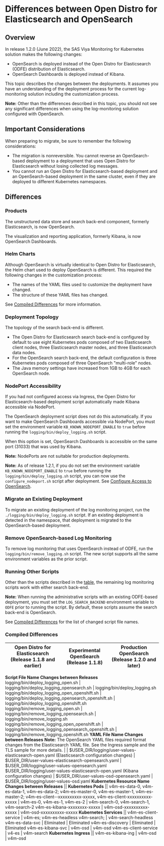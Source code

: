 # Differences between Open Distro for Elasticsearch and OpenSearch

## Overview

In release 1.2.0 (June 2022), the SAS Viya Monitoring for Kubernetes solution makes the following changes:

* OpenSearch is deployed instead of the Open Distro for Elasticsearch (ODFE) distribution of Elasticsearch.
* OpenSearch Dashboards is deployed instead of Kibana.

This topic describes the changes between the deployments. It assumes you have an understanding of the deployment process for the current log-monitoring solution including the customization process.

**Note:** Other than the differences described in this topic, you should not see any significant differences when using the log-monitoring solution configured with OpenSearch.

## Important Considerations

When preparing to migrate, be sure to remember the following considerations:

* The migration is nonreversible. You cannot reverse an OpenSearch-based deployment to a deployment that uses Open Distro for Elasticsearch without losing collected log messages.
* You cannot run an Open Distro for Elasticsearch-based deployment and an OpenSearch-based deployment in the same cluster, even if they are deployed to different Kubernetes namespaces.
  
## Differences

### Products

The unstructured data store and search back-end component, formerly Elasticsearch, is now OpenSearch. 

The visualization and reporting application, formerly Kibana, is now OpenSearch Dashboards.

### Helm Charts

Although OpenSearch is virtually identical to Open Distro for Elasticsearch, the Helm chart used to deploy OpenSearch is different. This required the following changes in the customization process: 

* The names of the YAML files used to customize the deployment have changed.
* The structure of these YAML files has changed. 

See [Compiled Differences](#compiled_dif_table) for more information.

### Deployment Topology

The topology of the search back-end is different. 

* The Open Distro for Elasticsearch search back-end is configured by default to use eight Kubernetes pods composed of two Elasticsearch client nodes, three Elasticsearch master nodes, and three Elasticsearch data nodes.
* For the OpenSearch search back-end, the default configuration is three Kubernetes pods composed of three OpenSearch "multi-role" nodes.
* The Java memory settings have increased from 1GB to 4GB for each OpenSearch node.

### NodePort Accessibility

If you had not configured access via Ingress, the Open Distro for Elasticsearch-based deployment script automatically made Kibana accessible via NodePort.

The OpenSearch deployment script does not do this automatically. If you want to make OpenSearch Dashboards accessible via NodePort, you must set the environment variable `KB_KNOWN_NODEPORT_ENABLE` to `true` before running the `logging/bin/deploy_logging.sh` script.

When this option is set, OpenSearch Dashboards is accessible on the same port (31033) that was used by Kibana.

**Note:** NodePorts are not suitable for production deployments.

**Note:** As of release 1.2.1, if you do not set the environment variable `KB_KNOWN_NODEPORT_ENABLE` to `true` before running the `logging/bin/deploy_logging.sh` script, you can now use the `configure_nodeport.sh` 
script after deployment.
See [Configure Access to OpenSearch](https://documentation.sas.com/?cdcId=obsrvcdc&cdcVersion=default&docsetId=obsrvdply&docsetTarget=n0l4k3bz39cw2dn131zcbat7m4r1.htm).

### Migrate an Existing Deployment

To migrate an existing deployment of the log monitoring project, run the `./logging/bin/deploy_logging.sh` script.
If an existing deployment is detected in the namespace, that deployment
is migrated to the OpenSearch-based deployment.

### Remove OpenSearch-based Log Monitoring

To remove log monitoring that uses OpenSearch instead of ODFE, run the `logging/bin/remove_logging.sh` script. The new script supports all the same environment variables as the prior script.

### Running Other Scripts

Other than the scripts described in the [table](#compiled_dif_table), the remaining log monitoring scripts work with either search back-end. 

**Note:** When running the administrative scripts with an existing ODFE-based deployment, you must set the `LOG_SEARCH_BACKEND` environment variable to `ODFE` prior to running the script. By default, these scripts assume the search back-end is OpenSearch.

See [Compiled Differences](#compiled_dif_table) for the list of changed script file names.

### <a name="compiled_dif_table"></a>Compiled Differences

Open Distro for Elasticsearch (Release 1.1.8 and earlier) | Experimental OpenSearch (Release 1.1.8)  | Production OpenSearch (Release 1.2.0 and later)
----|----|----
**Script File Name Changes between Releases**
logging/bin/deploy_logging_open.sh | logging/bin/deploy_logging_opensearch.sh | logging/bin/deploy_logging.sh 
logging/bin/deploy_logging_open_openshift.sh | logging/bin/deploy_logging_opensearch_openshift.sh |	logging/bin/deploy_logging_openshift.sh
logging/bin/remove_logging_open.sh | logging/bin/remove_logging_opensearch.sh | logging/bin/remove_logging.sh
logging/bin/remove_logging_open_openshift.sh | logging/bin/remove_logging_opensearch_openshift.sh | logging/bin/remove_logging_openshift.sh
**YAML File Name Changes between Releases** **Note:** The OpenSearch YAML files required format changes from the Elasticsearch YAML file. See the Ingress sample and the TLS sample  for more details. | |
$USER_DIR/logging/user-values-elasticsearch-open.yaml (Elasticsearch configuration changes) | $USER_DIR/user-values-elasticsearch-opensearch.yaml | $USER_DIR/logging/user-values-opensearch.yaml
$USER_DIR/logging/user-values-elasticsearch-open.yaml (Kibana configuration changes) | 	$USER_DIR/user-values-osd-opensearch.yaml | $USER_DIR/logging/user-values-osd.yaml
**Kubernetes Resource Name Changes between Releases** ||
**Kubernetes Pods** ||
v4m-es-data-0, v4m-es-data-1, v4m-es-data-2; v4m-es-master-0, v4m-es-master-1, v4m-es-master-2; v4m-es-client--xxxxxxxxxx-xxxxx, v4m-es-client-xxxxxxxxxx-xxxxx	| v4m-es-0, v4m-es-1, v4m-es-2 | v4m-search-0, v4m-search-1, v4m-search-2
v4m-es-kibana-xxxxxxxx-xxxxx | v4m-osd-xxxxxxxxxx-xxxxx	| v4m-osd-xxxxxxxxxx-xxxxx
**Kubernetes Services** ||
v4m-es-client-service |	v4m-es; v4m-es-headless	v4m-search; | v4m-search-headless
v4m-es-data-svc | Eliminated | Eliminated
v4m-es-discovery | Eliminated | Eliminated
v4m-es-kibana-svc | v4m-osd | v4m-osd
v4m-es-client-service | v4-es | v4m-search
**Kubernetes Ingress** ||
v4m-es-kibana-ing | v4m-osd | v4m-osd